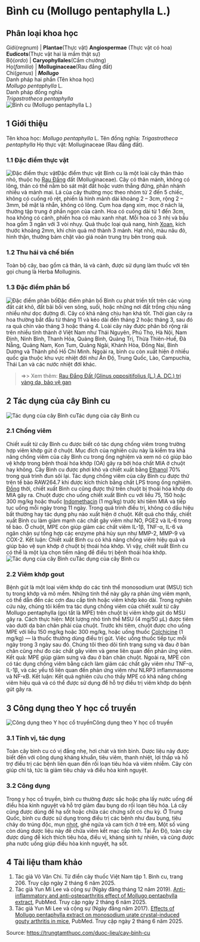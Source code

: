 # Bình cu (Mollugo pentaphylla L.)

Phân loại khoa học  
---  
Giới(_regnum_) |  **Plantae**(Thực vật) **Angiospermae** (Thực vật có hoa) **Eudicots**(Thực vật hai lá mầm thật sự)  
Bộ(_ordo_) | **Caryophyllales**(Cẩm chướng)  
Họ(_familia_) | **Molluginaceae**(Rau đắng đất)  
Chi(_genus_) | **_Mollugo_**  
Danh pháp hai phần (Tên khoa học)  
_Mollugo pentaphylla_ L.  
Danh pháp đồng nghĩa  
_Trigastrotheca pentaphylla_  
![Bình cu \(Mollugo pentaphylla L.\)](https://trungtamthuoc.com/images/others/binh-cu-0-0001.jpg)
##  1 Giới thiệu
Tên khoa học: _Mollugo pentaphylla_ L.
Tên đồng nghĩa:  _Trigastrotheca pentaphylla_
Họ thực vật: Molluginaceae (Rau đắng đất).
### 1.1 Đặc điểm thực vật
![Đặc điểm thực vật](https://trungtamthuoc.com/images/item/binh-cu-1.jpg)Đặc điểm thực vật
Bình cu là một loài cây thân thảo nhỏ, thuộc họ [Rau Đắng](https://trungtamthuoc.com/duoc-lieu/bien-suc-28 "Rau Đắng") đất (Molluginaceae). Cây có thân mảnh, không có lông, thân có thể nằm bò sát mặt đất hoặc vươn thẳng đứng, phân nhánh nhiều và mảnh mai. Lá của cây thường mọc theo nhóm từ 2 đến 5 chiếc, không có cuống rõ rệt, phiến lá hình mảnh dài khoảng 2 – 3cm, rộng 2 – 3mm, bề mặt lá nhẵn, không có lông. Cụm hoa dạng xim, mọc ở nách lá, thường tập trung ở phần ngọn của cành. Hoa có cuống dài từ 1 đến 3cm, hoa không có cánh, phiến hoa có màu xanh nhạt. Mỗi hoa có 3 nhị và bầu hoa gồm 3 ngăn với 3 vòi nhụy. Quả thuộc loại quả nang, hình [Xoan](https://trungtamthuoc.com/duoc-lieu/cay-xoan "Xoan"), kích thước khoảng 2mm, khi chín quả mở thành 3 mảnh. Hạt nhỏ, màu nâu đỏ, hình thận, thường bám chặt vào giá noãn trung trụ bên trong quả.
### 1.2 Thu hái và chế biến
Toàn bộ cây, bao gồm cả thân, lá và cành, được sử dụng làm thuốc với tên gọi chung là Herba Molluginis.
### 1.3 Đặc điểm phân bố
![Đặc điểm phân bố](https://trungtamthuoc.com/images/item/binh-cu.jpg)Đặc điểm phân bố
Bình cu phát triển tốt trên các vùng đất cát khô, đất bãi bồi ven sông, suối, hoặc những nơi đất trồng chịu nắng nhiều như dọc đường đi. Cây có khả năng chịu hạn khá tốt. Thời gian cây ra hoa thường bắt đầu từ tháng 11 và kéo dài đến tháng 2 hoặc tháng 3, sau đó ra quả chín vào tháng 3 hoặc tháng 4.
Loài cây này được phân bố rộng rãi trên nhiều tỉnh thành ở Việt Nam như Thái Nguyên, Phú Thọ, Hà Nội, Nam Định, Ninh Bình, Thanh Hóa, Quảng Bình, Quảng Trị, Thừa Thiên-Huế, Đà Nẵng, Quảng Nam, Kon Tum, Quảng Ngãi, Khánh Hòa, Đồng Nai, Bình Dương và Thành phố Hồ Chí Minh. Ngoài ra, bình cu còn xuất hiện ở nhiều quốc gia thuộc khu vực nhiệt đới như Ấn Độ, Trung Quốc, Lào, Campuchia, Thái Lan và các nước nhiệt đới khác.
> =>> Xem thêm: [Rau Đắng Đất (Glinus oppositifolius (L.) A. DC.) trị vàng da, bảo vệ gan](https://trungtamthuoc.com/duoc-lieu/rau-dang-dat)
##  2 Tác dụng của cây Bình cu
![Tác dụng của cây Bình cu](https://trungtamthuoc.com/images/item/binh-cu-4.jpg)Tác dụng của cây Bình cu
### 2.1 Chống viêm
Chiết xuất từ cây Bình cu được biết có tác dụng chống viêm trong trường hợp viêm khớp gút ở chuột.
Mục đích của nghiên cứu này là kiểm tra khả năng chống viêm của cây Bình cu trong ống nghiệm và xem nó có giúp bảo vệ khớp trong bệnh thoái hóa khớp (OA) gây ra bởi hóa chất MIA ở chuột hay không.
Cây Bình cu được phơi khô và chiết xuất bằng [Ethanol](https://trungtamthuoc.com/hoat-chat/ethanol "Ethanol") 70% trong quá trình đun sôi lại. Tác dụng chống viêm của cây Bình cu được thử trên tế bào RAW264.7 khi được kích thích bằng chất LPS trong ống nghiệm. [Đồng](https://trungtamthuoc.com/hoat-chat/dong "Đồng") thời, chiết xuất Bình cu cũng được thử trên chuột bị thoái hóa khớp do MIA gây ra. Chuột được cho uống chiết xuất Bình cu với liều 75, 150 hoặc 300 mg/kg hoặc thuốc [Indomethacin](https://trungtamthuoc.com/hoat-chat/indomethacin "Indomethacin") (1 mg/kg) trước khi tiêm MIA và tiếp tục uống mỗi ngày trong 11 ngày. Trong quá trình điều trị, không có dấu hiệu bất thường hay tác dụng phụ nào xuất hiện ở chuột.
Kết quả cho thấy, chiết xuất Bình cu làm giảm mạnh các chất gây viêm như NO, PGE2 và IL-6 trong tế bào. Ở chuột, MPE còn giúp giảm các chất viêm IL-1β, TNF-α, IL-6 và ngăn chặn sự tổng hợp các enzyme phá hủy sụn như MMP-2, MMP-9 và COX-2.
Kết luận: Chiết xuất Bình cu có khả năng chống viêm hiệu quả và giúp bảo vệ sụn khớp ở chuột bị thoái hóa khớp. Vì vậy, chiết xuất Bình cu có thể là một lựa chọn tiềm năng để điều trị bệnh thoái hóa khớp.
![Tác dụng của cây Bình cu](https://trungtamthuoc.com/images/item/binh-cu-2.jpg)Tác dụng của cây Bình cu
### 2.2 Viêm khớp gout
Bệnh gút là một loại viêm khớp do các tinh thể monosodium urat (MSU) tích tụ trong khớp và mô mềm. Những tinh thể này gây ra phản ứng viêm mạnh, có thể dẫn đến các cơn đau cấp tính hoặc viêm khớp kéo dài. Trong nghiên cứu này, chúng tôi kiểm tra tác dụng chống viêm của chiết xuất từ cây Mollugo pentaphylla (gọi tắt là MPE) trên chuột bị viêm khớp gút do MSU gây ra.
Cách thực hiện: Một lượng nhỏ tinh thể MSU (4 mg/50 µL) được tiêm vào dưới da bàn chân phải của chuột. Trước khi tiêm, chuột được cho uống MPE với liều 150 mg/kg hoặc 300 mg/kg, hoặc uống thuốc [Colchicine](https://trungtamthuoc.com/hoat-chat/colchicine "Colchicine") (1 mg/kg) — là thuốc thường dùng điều trị gút. Việc uống thuốc tiếp tục mỗi ngày trong 3 ngày sau đó. Chúng tôi theo dõi tình trạng sưng và đau ở bàn chân cũng như đo các chất gây viêm và gene liên quan đến phản ứng viêm.
Kết quả: MPE giúp giảm sưng và đau ở bàn chân chuột. Ngoài ra, MPE còn có tác dụng chống viêm bằng cách làm giảm các chất gây viêm như TNF-α, IL-1β, và các yếu tố liên quan đến phản ứng viêm như NLRP3 inflammasome và NF-κB.
Kết luận: Kết quả nghiên cứu cho thấy MPE có khả năng chống viêm hiệu quả và có thể được sử dụng để hỗ trợ điều trị viêm khớp do bệnh gút gây ra.
##  3 Công dụng theo Y học cổ truyền
![Công dụng theo Y học cổ truyền](https://trungtamthuoc.com/images/item/binh-cu-3.jpg)Công dụng theo Y học cổ truyền
### 3.1 Tính vị, tác dụng
Toàn cây bình cu có vị đắng nhẹ, hơi chát và tính bình. Dược liệu này được biết đến với công dụng kháng khuẩn, tiêu viêm, thanh nhiệt, lợi thấp và hỗ trợ điều trị các bệnh liên quan đến rối loạn tiêu hóa và viêm nhiễm. Cây còn giúp chỉ tả, tức là giảm tiêu chảy và điều hòa kinh nguyệt.
### 3.2 Công dụng
Trong y học cổ truyền, bình cu thường được sắc hoặc pha lấy nước uống để điều hòa kinh nguyệt và hỗ trợ giảm đau bụng do rối loạn tiêu hóa. Lá cây cũng được dùng để hạ sốt hoặc chữa các chứng sốt có chu kỳ. Ở Trung Quốc, bình cu được sử dụng trong điều trị các bệnh như đau bụng, tiêu chảy do trúng độc, mụn [nhọt](https://trungtamthuoc.com/bai-viet/nhot "nhọt"), ghẻ ngứa và cam tích ở trẻ em. Một số vùng còn dùng dược liệu này để chữa viêm kết mạc cấp tính. Tại Ấn Độ, toàn cây được dùng để kích thích tiêu hóa, điều vị, kháng sinh tự nhiên, và cũng được pha nước uống giúp điều hòa kinh nguyệt, hạ sốt.
##  4 Tài liệu tham khảo
  1. Tác giả Võ Văn Chi. Từ điển cây thuốc Việt Nam tập 1. Bình cu, trang 206. Truy cập ngày 2 tháng 6 năm 2025.
  2. Tác giả Yun Mi Lee và cộng sự (Ngày đăng tháng 12 năm 2019). [Anti-inflammatory and anti-osteoarthritis effect of Mollugo pentaphylla extract](https://pubmed.ncbi.nlm.nih.gov/30707846/), PubMed. Truy cập ngày 2 tháng 6 năm 2025.
  3. Tác giả Yun Mi Lee và cộng sự (Ngày đăng năm 2017). [Effects of Mollugo pentaphylla extract on monosodium urate crystal-induced gouty arthritis in mice](https://pubmed.ncbi.nlm.nih.gov/28874151/), PubMed. Truy cập ngày 2 tháng 6 năm 2025.




Source: https://trungtamthuoc.com/duoc-lieu/cay-binh-cu